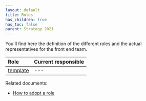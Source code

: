 ```yaml
---
layout: default
title: Roles
has_children: true
has_toc: false
parent: Strategy 2021
---
```


You'll find here the definition of the different roles and the actual representatives for the front end team.

| Role | Current responsible |
|:--|:--|
| [template](/frontismos/docs/strategy-2021/roles/template) | --- |

Related documents:

* [How to adopt a role](/frontismos/docs/guidelines/role-adoption)